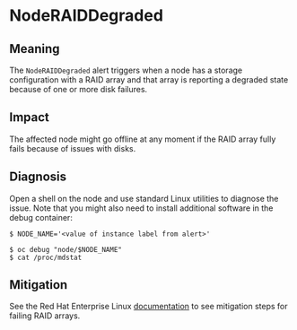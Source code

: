 # NodeRAIDDegraded

## Meaning

The `NodeRAIDDegraded` alert triggers when a node has a storage configuration
with a RAID array and that array is reporting a degraded state because of one or
more disk failures.

## Impact

The affected node might go offline at any moment if the RAID array fully fails
because of issues with disks.

## Diagnosis

Open a shell on the node and use standard Linux utilities to diagnose the
issue. Note that you might also need to install additional software in the
debug container:

```console
$ NODE_NAME='<value of instance label from alert>'

$ oc debug "node/$NODE_NAME"
$ cat /proc/mdstat
```

## Mitigation

See the Red Hat Enterprise Linux [documentation][1] to see mitigation steps for
failing RAID arrays.

[1]: https://access.redhat.com/documentation/en-us/red_hat_enterprise_linux/8/html/managing_storage_devices/managing-raid_managing-storage-devices
